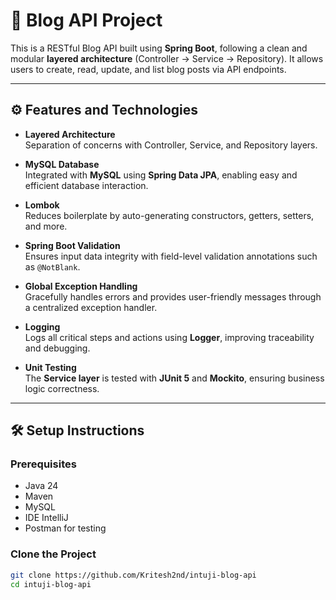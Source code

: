 # 📝 Blog API Project

This is a RESTful Blog API built using **Spring Boot**, following a clean and modular **layered architecture** (Controller → Service → Repository). It allows users to create, read, update, and list blog posts via API endpoints.

---

## ⚙️ Features and Technologies

- **Layered Architecture**  
  Separation of concerns with Controller, Service, and Repository layers.

- **MySQL Database**  
  Integrated with **MySQL** using **Spring Data JPA**, enabling easy and efficient database interaction.

- **Lombok**  
  Reduces boilerplate by auto-generating constructors, getters, setters, and more.

- **Spring Boot Validation**  
  Ensures input data integrity with field-level validation annotations such as `@NotBlank`.

- **Global Exception Handling**  
  Gracefully handles errors and provides user-friendly messages through a centralized exception handler.

- **Logging**  
  Logs all critical steps and actions using **Logger**, improving traceability and debugging.

- **Unit Testing**  
  The **Service layer** is tested with **JUnit 5** and **Mockito**, ensuring business logic correctness.

---

## 🛠️ Setup Instructions

### Prerequisites

- Java 24
- Maven
- MySQL
- IDE IntelliJ
- Postman for testing

### Clone the Project

```bash
git clone https://github.com/Kritesh2nd/intuji-blog-api
cd intuji-blog-api
```